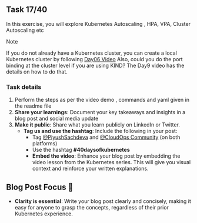 ## Task 17/40

In this exercise, you will explore Kubernetes Autoscaling , HPA, VPA, Cluster Autoscaling etc
> [!NOTE]
> If you do not already have a Kubernetes cluster, you can create a local Kubernetes cluster by following [Day06 Video](https://youtu.be/RORhczcOrWs)
Also, could you do the port binding at the cluster level if you are using KIND? The Day9 video has the details on how to do that.

### Task details
1. Perform the steps as per the video demo , commands and yaml given in the readme file
2. **Share your learnings**: Document your key takeaways and insights in a blog post and social media update
3. **Make it public**: Share what you learn publicly on LinkedIn or Twitter.
   - **Tag us and use the hashtag**: Include the following in your post:
     - Tag [@PiyushSachdeva](https://www.linkedin.com/in/piyush-sachdeva) and [@CloudOps Community](https://www.linkedin.com/company/thecloudopscomm) (on both platforms)
     - Use the hashtag **#40daysofkubernetes**
     - **Embed the video**: Enhance your blog post by embedding the video lesson from the Kubernetes series. This will give you visual context and reinforce your written explanations.

## Blog Post Focus 📝

- **Clarity is essential**: Write your blog post clearly and concisely, making it easy for anyone to grasp the concepts, regardless of their prior Kubernetes experience.
